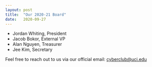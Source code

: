 ```yaml
---
layout: post
title:  "Our 2020-21 Board"
date:   2020-09-27
---
```


<ul>
<li>Jordan Whiting, President</li>
<li>Jacob Bokor, External VP</li>
<li>Alan Nguyen, Treasurer</li>
<li>Jee Kim, Secretary</li>
</ul>

Feel free to reach out to us via our official email:
 <a href="mailto:cyberclub@uci.edu">cyberclub@uci.edu</a>
